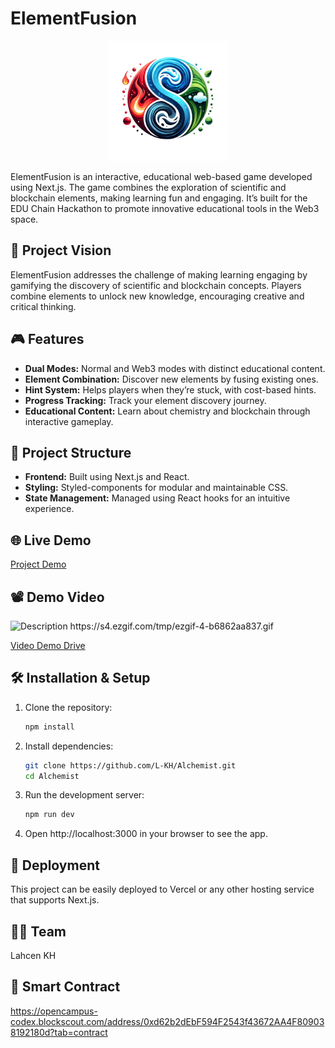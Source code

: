 # ElementFusion
<p align="center">
  <img src="https://github.com/L-KH/Alchemist/blob/main/public/android-chrome-192x192.png" alt="ElementFusion Logo">
</p>
ElementFusion is an interactive, educational web-based game developed using Next.js. The game combines the exploration of scientific and blockchain elements, making learning fun and engaging. It’s built for the EDU Chain Hackathon to promote innovative educational tools in the Web3 space.

## 🚀 Project Vision

ElementFusion addresses the challenge of making learning engaging by gamifying the discovery of scientific and blockchain concepts. Players combine elements to unlock new knowledge, encouraging creative and critical thinking.

## 🎮 Features

- **Dual Modes:** Normal and Web3 modes with distinct educational content.
- **Element Combination:** Discover new elements by fusing existing ones.
- **Hint System:** Helps players when they’re stuck, with cost-based hints.
- **Progress Tracking:** Track your element discovery journey.
- **Educational Content:** Learn about chemistry and blockchain through interactive gameplay.

## 📁 Project Structure

- **Frontend:** Built using Next.js and React.
- **Styling:** Styled-components for modular and maintainable CSS.
- **State Management:** Managed using React hooks for an intuitive experience.

## 🌐 Live Demo

[Project Demo](https://www.elementfusion.tech/)

## 📽️ Demo Video

<img src="https://s4.ezgif.com/tmp/ezgif-4-b6862aa837.gif" alt="Description" />
https://s4.ezgif.com/tmp/ezgif-4-b6862aa837.gif

[Video Demo Drive](https://drive.google.com/file/d/11u6AvSRgxcpgz8axoVsRo8BFDixtGz3T/view?usp=sharing)
## 🛠 Installation & Setup

1. Clone the repository:
   ```bash
   npm install

2. Install dependencies:
   ```bash
   git clone https://github.com/L-KH/Alchemist.git
   cd Alchemist

3. Run the development server:
   ```bash
   npm run dev
4. Open http://localhost:3000 in your browser to see the app.

## 🚀 Deployment

This project can be easily deployed to Vercel or any other hosting service that supports Next.js.

## 🧑‍💻 Team

Lahcen KH

## 📝 Smart Contract

https://opencampus-codex.blockscout.com/address/0xd62b2dEbF594F2543f43672AA4F809038192180d?tab=contract


